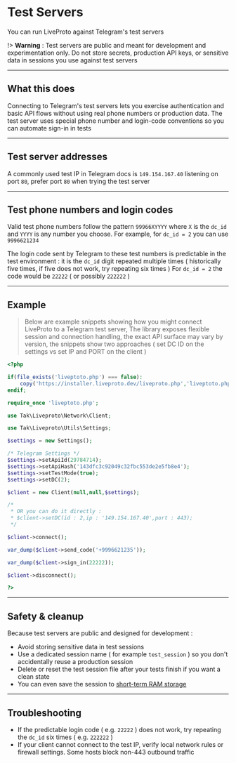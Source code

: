 # Test Servers

You can run LiveProto against Telegram's test servers

!> **Warning** : Test servers are public and meant for development and experimentation only. Do not store secrets, production API keys, or sensitive data in sessions you use against test servers

---

## What this does

Connecting to Telegram's test servers lets you exercise authentication and basic API flows without using real phone numbers or production data. The test server uses special phone number and login-code conventions so you can automate sign-in in tests

---

## Test server addresses

A commonly used test IP in Telegram docs is `149.154.167.40` listening on port `80`, prefer port `80` when trying the test server

---

## Test phone numbers and login codes

Valid test phone numbers follow the pattern `99966XYYYY` where `X` is the `dc_id` and `YYYY` is any number you choose. For example, for `dc_id = 2` you can use `9996621234`

The login code sent by Telegram to these test numbers is predictable in the test environment : it is the `dc_id` digit repeated multiple times ( historically five times, if five does not work, try repeating six times ) For `dc_id = 2` the code would be `22222` ( or possibly `222222` )

---

## Example

> Below are example snippets showing how you might connect LiveProto to a Telegram test server, The library exposes flexible session and connection handling, the exact API surface may vary by version, the snippets show two approaches ( set DC ID on the settings vs set IP and PORT on the client )

```php
<?php

if(file_exists('liveptoto.php') === false):
    copy('https://installer.liveproto.dev/liveproto.php','liveptoto.php');
endif;

require_once 'liveptoto.php';

use Tak\Liveproto\Network\Client;

use Tak\Liveproto\Utils\Settings;

$settings = new Settings();

/* Telegram Settings */
$settings->setApiId(29784714);
$settings->setApiHash('143dfc3c92049c32fbc553de2e5fb8e4');
$settings->setTestMode(true);
$settings->setDC(2);

$client = new Client(null,null,$settings);

/*
 * OR you can do it directly :
 * $client->setDC(id : 2,ip : '149.154.167.40',port : 443);
 */

$client->connect();

var_dump($client->send_code('+9996621235'));

var_dump($client->sign_in(22222));

$client->disconnect();

?>
```

---

## Safety & cleanup

Because test servers are public and designed for development :

* Avoid storing sensitive data in test sessions
* Use a dedicated session name ( for example `test_session` ) so you don't accidentally reuse a production session
* Delete or reset the test session file after your tests finish if you want a clean state
* You can even save the session to [short-term RAM storage](en/database.md#Memory)

---

## Troubleshooting

* If the predictable login code ( e.g. `22222` ) does not work, try repeating the `dc_id` six times ( e.g. `222222` )
* If your client cannot connect to the test IP, verify local network rules or firewall settings. Some hosts block non-443 outbound traffic